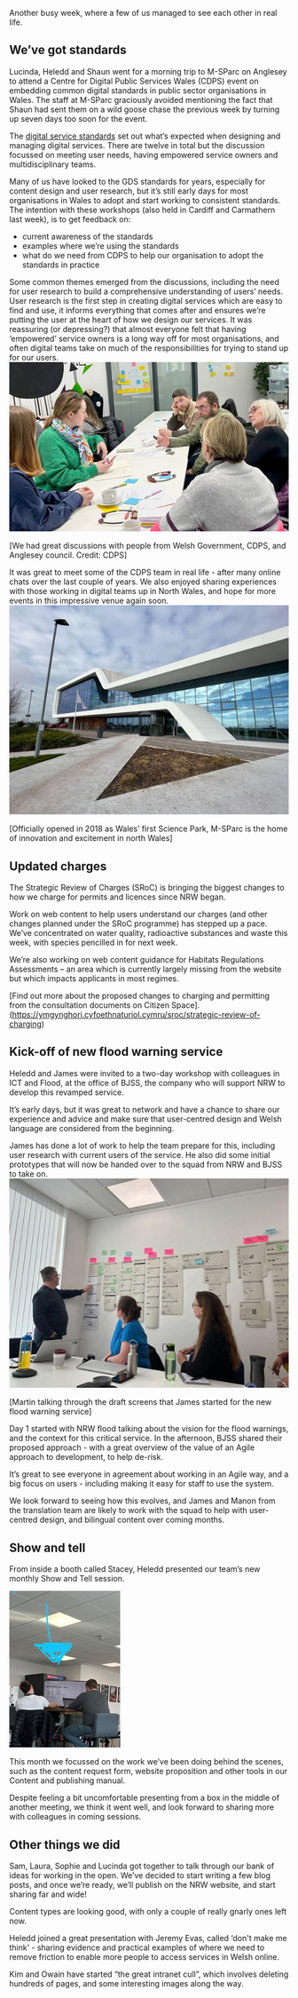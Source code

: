 Another busy week, where a few of us managed to see each other in real life.

## We’ve got standards 

Lucinda, Heledd and Shaun went for a morning trip to M-SParc on Anglesey to attend a Centre for Digital Public Services Wales (CDPS) event on embedding common digital standards in public sector organisations in Wales.
The staff at M-SParc graciously avoided mentioning the fact that Shaun had sent them on a wild goose chase the previous week by turning up seven days too soon for the event.

The [digital service standards](https://digitalpublicservices.gov.wales/resources/digital-service-standards) set out what’s expected when designing and managing digital services. There are twelve in total but the discussion focussed on meeting user needs, having empowered service owners and multidisciplinary teams.

Many of us have looked to the GDS standards for years, especially for content design and user research, but it’s still early days for most organisations in Wales to adopt and start working to consistent standards. The intention with these workshops (also held in Cardiff and Carmathern last week), is to get feedback on:
+ current awareness of the standards
+ examples where we’re using the standards
+ what do we need from CDPS to help our organisation to adopt the standards in practice

Some common themes emerged from the discussions, including the need for user research to build a comprehensive understanding of users’ needs. User research is the first step in creating digital services which are easy to find and use, it informs everything that comes after and ensures we’re putting the user at the heart of how we design our services. It was reassuring (or depressing?) that almost everyone felt that having ‘empowered’ service owners is a long way off for most organisations, and often digital teams take on much of the responsibilities for trying to stand up for our users.
![We had great discussions with people from Welsh Government, CDPS, and Anglesey council. Credit: CDPS](https://github.com/nrw-digital/week-notes/blob/6d34c0038209ee439a431f20abd87da807bcd2c6/images/10022023-01.png?raw=true)

[We had great discussions with people from Welsh Government, CDPS, and Anglesey council. Credit: CDPS]  

It was great to meet some of the CDPS team in real life - after many online chats over the last couple of years. We also enjoyed sharing experiences with those working in digital teams up in North Wales, and hope for more events in this impressive venue again soon.
![Officially opened in 2018 as Wales’ first Science Park, M-SParc is the home of innovation and excitement in north Wales](https://github.com/nrw-digital/week-notes/blob/6d34c0038209ee439a431f20abd87da807bcd2c6/images/10022023-02.png?raw=true)

[Officially opened in 2018 as Wales’ first Science Park, M-SParc is the home of innovation and excitement in north Wales]

## Updated charges

The Strategic Review of Charges (SRoC) is bringing the biggest changes to how we charge for permits and licences since NRW began.

Work on web content to help users understand our charges (and other changes planned under the SRoC programme) has stepped up a pace. We’ve concentrated on water quality, radioactive substances and waste this week, with species pencilled in for next week.

We’re also working on web content guidance for Habitats Regulations Assessments – an area which is currently largely missing from the website but which impacts applicants in most regimes.

[Find out more about the proposed changes to charging and permitting from the consultation documents on Citizen Space].(https://ymgynghori.cyfoethnaturiol.cymru/sroc/strategic-review-of-charging)

## Kick-off of new flood warning service 

Heledd and James were invited to a two-day workshop with colleagues in ICT and Flood, at the office of BJSS, the company who will support NRW to develop this revamped service.

It’s early days, but it was great to network and have a chance to share our experience and advice and make sure that user-centred design and Welsh language are considered from the beginning.

James has done a lot of work to help the team prepare for this, including user research with current users of the service. He also did some initial prototypes that will now be handed over to the squad from NRW and BJSS to take on. 
![Martin talking through the draft screens that James started for the new flood warning service](https://github.com/nrw-digital/week-notes/blob/6d34c0038209ee439a431f20abd87da807bcd2c6/images/10022023-03.png?raw=true)

[Martin talking through the draft screens that James started for the new flood warning service]

Day 1 started with NRW flood talking about the vision for the flood warnings, and the context for this critical service. In the afternoon, BJSS shared their proposed approach - with a great overview of the value of an Agile approach to development, to help de-risk. 

It’s great to see everyone in agreement about working in an Agile way, and a big focus on users - including making it easy for staff to use the system.

We look forward to seeing how this evolves, and James and Manon from the translation team are likely to work with the squad to help with user-centred design, and bilingual content over coming months. 

## Show and tell

From inside a booth called Stacey, Heledd presented our team’s new monthly Show and Tell session.

![Show and Tell](https://github.com/nrw-digital/week-notes/blob/6d34c0038209ee439a431f20abd87da807bcd2c6/images/10022023-04.png?raw=true)

This month we focussed on the work we’ve been doing behind the scenes, such as the content request form, website proposition and other tools in our Content and publishing manual. 

Despite feeling a bit uncomfortable presenting from a box in the middle of another meeting, we think it went well, and look forward to sharing more with colleagues in coming sessions. 

## Other things we did

Sam, Laura, Sophie and Lucinda got together to talk through our bank of ideas for working in the open. We’ve decided to start writing a few blog posts, and once we’re ready, we’ll publish on the NRW website, and start sharing far and wide!

Content types are looking good, with only a couple of really gnarly ones left now.

Heledd joined a great presentation with Jeremy Evas, called ‘don't make me think’ - sharing evidence and practical examples of where we need to remove friction to enable more people to access services in Welsh online.

Kim and Owain have started “the great intranet cull”, which involves deleting hundreds of pages, and some interesting images along the way. 
